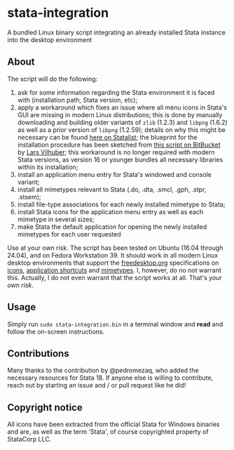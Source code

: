 # stata-integration

A bundled Linux binary script integrating an already installed Stata instance into the desktop environment

## About

The script will do the following:

1. ask for some information regarding the Stata environment it is faced with (installation path, Stata version, etc);
2. apply a workaround which fixes an issue where all menu icons in Stata's GUI are missing in modern Linux distributions; this is done by manually downloading and building older variants of `zlib` (1.2.3) and `libpng` (1.6.2) as well as a prior version of `libpng` (1.2.59); details on why this might be necessary can be found [here on Statalist](http://www.statalist.org/forums/forum/general-stata-discussion/general/2199-linux-stata-bug-libpng-on-newer-opensuse-possibly-other-distributions); the blueprint for the installation procedure has been sketched from [this script on BitBucket](https://bitbucket.org/vilhuberl/stata-png-fix) by [Lars Vilhuber](https://www.vilhuber.com/lars/); this workaround is no longer required with modern Stata versions, as version 16 or younger bundles all necessary libraries within its installation;
3. install an application menu entry for Stata's windowed and console variant;
4. install all mimetypes relevant to Stata (.do, .dta, .smcl, .gph, .stpr, .stsem);
5. install file-type associations for each newly installed mimetype to Stata;
6. install Stata icons for the application menu entry as well as each mimetype in several sizes;
7. make Stata the default application for opening the newly installed mimetypes for each user requested

Use at your own risk. The script has been tested on Ubuntu (16.04 through 24.04), and on Fedora Workstation 39. It should work in all modern Linux desktop environments that support the [freedesktop.org](https://www.freedesktop.org) specifications on [icons](https://specifications.freedesktop.org/icon-theme-spec/icon-theme-spec-latest.html), [application shortcuts](https://specifications.freedesktop.org/desktop-entry-spec/latest/) and [mimetypes](https://www.freedesktop.org/wiki/Specifications/shared-mime-info-spec/). I, however, do no not warrant this. Actually, I do not even warrant that the script works at all. That's *your own risk*.

## Usage

Simply run `sudo stata-integration.bin` in a terminal window and **read** and follow the on-screen instructions.

## Contributions

Many thanks to the contribution by @pedromezaq, who added the necessary resources for Stata 18. If anyone else is willing to contribute, reach out by starting an issue and / or pull request like he did!

## Copyright notice

All icons have been extracted from the official Stata for Windows binaries and are, as well as the term 'Stata', of course copyrighted property of StataCorp LLC.
